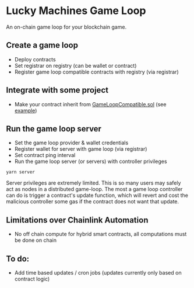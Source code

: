 # Lucky Machines Game Loop

An on-chain game loop for your blockchain game.

## Create a game loop

- Deploy contracts
- Set registrar on registry (can be wallet or contract)
- Register game loop compatible contracts with registry (via registrar)

## Integrate with some project

- Make your contract inherit from [GameLoopCompatible.sol](https://github.com/LuckyMachines/game-loop/blob/main/contracts/GameLoopCompatible.sol) (see [example](https://github.com/LuckyMachines/game-loop/blob/main/contracts/sample/NumberGoUp.sol))

## Run the game loop server

- Set the game loop provider & wallet credentials
- Register wallet for server with game loop (via registrar)
- Set contract ping interval
- Run the game loop server (or servers) with controller privileges

```shell
yarn server
```

Server privileges are extremely limited. This is so many users may safely act as nodes in a distributed game-loop. The most a game loop controller can do is trigger a contract's update function, which will revert and cost the malicious controller some gas if the contract does not want that update.

## Limitations over Chainlink Automation

- No off chain compute for hybrid smart contracts, all computations must be done on chain

## To do:

- Add time based updates / cron jobs (updates currently only based on contract logic)
